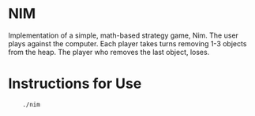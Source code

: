 # NIM

Implementation of a simple, math-based strategy game, Nim. The user plays against the computer. Each player takes turns removing 1-3 objects from the heap. The player who removes the last object, loses.

# Instructions for Use

``` g++ -o nim nim.cpp
    ./nim
```
